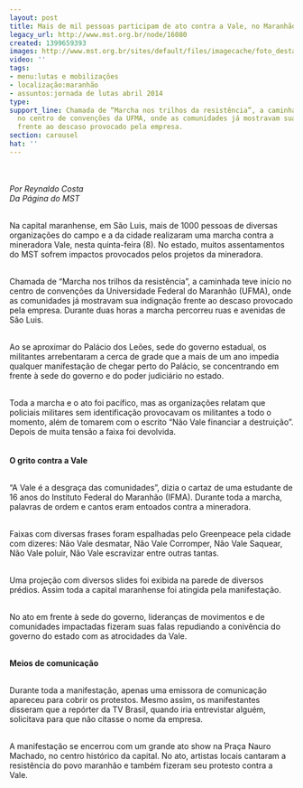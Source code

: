 ```yaml
---
layout: post
title: Mais de mil pessoas participam de ato contra a Vale, no Maranhão
legacy_url: http://www.mst.org.br/node/16080
created: 1399659393
images: http://www.mst.org.br/sites/default/files/imagecache/foto_destaque/vale.png
video: ''
tags:
- menu:lutas e mobilizações
- localização:maranhão
- assuntos:jornada de lutas abril 2014
type: 
support_line: Chamada de “Marcha nos trilhos da resistência”, a caminhada teve início
  no centro de convenções da UFMA, onde as comunidades já mostravam sua indignação
  frente ao descaso provocado pela empresa.
section: carousel
hat: ''
---
```

<p><img style="margin: 10px;" src="http://www.mst.org.br/sites/default/files/vale.png" alt=""></p><p><em>Por Reynaldo Costa<br></em><em>Da Página do MST<br><br></em></p><p>Na capital maranhense, em São Luis, mais de 1000 pessoas de diversas organizações do campo e a da cidade realizaram uma marcha contra a mineradora Vale, nesta quinta-feira (8). No estado, muitos assentamentos do MST sofrem impactos provocados pelos projetos da mineradora.</p><p><br>Chamada de “Marcha nos trilhos da resistência”, a caminhada teve início no centro de convenções da Universidade Federal do Maranhão (UFMA), onde as comunidades já mostravam sua indignação frente ao descaso provocado pela empresa. Durante duas horas a marcha percorreu ruas e avenidas de São Luis.</p><p><br>Ao se aproximar do Palácio dos Leões, sede do governo estadual, os militantes arrebentaram a cerca de grade que a mais de um ano impedia qualquer manifestação de chegar perto do Palácio, se concentrando em frente à sede do governo e do poder judiciário no estado.&nbsp;</p><p><br>Toda a marcha e o ato foi pacífico, mas as organizações relatam que policiais militares sem identificação provocavam os militantes a todo o momento, além de tomarem com o escrito “Não Vale financiar a destruição”. Depois de muita tensão a faixa foi devolvida.</p><p><img style="margin: 10px;" src="http://www.mst.org.br/sites/default/files/Vale2_0.png" alt=""><br><strong>O grito contra a Vale</strong></p><p><br>“A Vale é a desgraça das comunidades”, dizia o cartaz de uma estudante de 16 anos do Instituto Federal do Maranhão (IFMA). Durante toda a marcha, palavras de ordem e cantos eram entoados contra a mineradora.&nbsp;</p><p><br>Faixas com diversas frases foram espalhadas pelo Greenpeace pela cidade com dizeres: Não Vale desmatar, Não Vale Corromper, Não Vale Saquear, Não Vale poluir, Não Vale escravizar entre outras tantas.</p><p><br>Uma projeção com diversos slides foi exibida na parede de diversos prédios. Assim toda a capital maranhense foi atingida pela manifestação.</p><p><br>No ato em frente à sede do governo, lideranças de movimentos e de comunidades impactadas fizeram suas falas repudiando a conivência do governo do estado com as atrocidades da Vale.</p><p><br><strong>Meios de comunicação</strong></p><p><br>Durante toda a manifestação, apenas uma emissora de comunicação apareceu para cobrir os protestos. Mesmo assim, os manifestantes disseram que a repórter da TV Brasil, quando iria entrevistar alguém, solicitava para que não citasse o nome da empresa.&nbsp;</p><p><br>A manifestação se encerrou com um grande ato show na Praça Nauro Machado, no centro histórico da capital. No ato, artistas locais cantaram a resistência do povo maranhão e também fizeram seu protesto contra a Vale.&nbsp;</p><div>&nbsp;</div>
